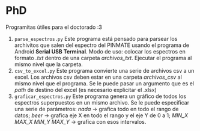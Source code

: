 # PhD
Programitas útiles para el doctorado :3

1. `parse_espectros.py`  Este programa está pensado para parsear los archivitos que salen del espectro del PINMATE usando el programa de Android **Serial USB Terminal**. Modo de uso: colocar los espectros en formato *.txt* dentro de una carpeta *archivos_txt*. Ejecutar el programa al mismo nivel que la carpeta.
2. `csv_to_excel.py`    Este programa convierte una serie de archivos csv a un excel. Los archivos csv deben estar en una carpeta *archivos_csv* al mismo nivel que el programa. Se le puede pasar un argumento que es el *path* de destino del excel (es necesario explicitar el .xlsx)
3. `graficar_espectros.py`  Este programa genera un gráfico de todos los espectros superpuestos en un mismo archivo. Se le puede especificar una serie de parámetros: *nada* -> grafica todo en todo el rango de datos; *beer* -> grafica eje X en todo el rango y el eje Y de 0 a 1; *MIN_X MAX_X MIN_Y MAX_Y* -> grafica con esos intervalos.
